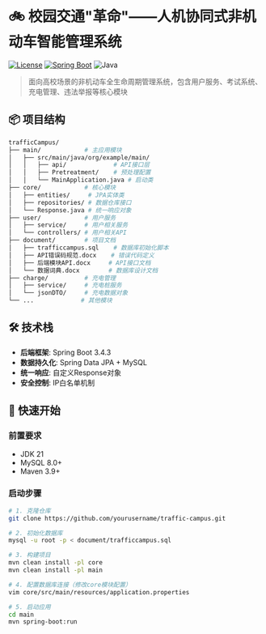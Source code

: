 # 🚲 校园交通"革命"——人机协同式非机动车智能管理系统

[![License](https://img.shields.io/badge/license-MIT-blue.svg)](LICENSE)
[![Spring Boot](https://img.shields.io/badge/Spring%20Boot-3.4.3-brightgreen.svg)](https://spring.io/projects/spring-boot)
![Java](https://img.shields.io/badge/Java-21-red.svg)

> 面向高校场景的非机动车全生命周期管理系统，包含用户服务、考试系统、充电管理、违法举报等核心模块

## 📦 项目结构
```bash
trafficCampus/
├── main/            # 主应用模块
│   ├── src/main/java/org/example/main/
│   │   ├── api/             # API接口层
│   │   ├── Pretreatment/    # 预处理配置
│   │   └── MainApplication.java # 启动类
├── core/            # 核心模块
│   ├── entities/     # JPA实体类
│   ├── repositories/ # 数据仓库接口
│   └── Response.java # 统一响应对象
├── user/            # 用户服务
│   ├── service/     # 用户相关服务
│   └── controllers/ # 用户相关API
├── document/        # 项目文档 
│   ├── trafficcampus.sql    # 数据库初始化脚本
│   ├── API错误码规范.docx    # 错误代码定义
│   ├── 后端模块API.docx     # API接口文档
│   └── 数据词典.docx        # 数据库设计文档
├── charge/          # 充电管理
│   ├── service/     # 充电桩服务
│   └── jsonDTO/     # 充电数据对象
└── ...             # 其他模块
```

## 🛠️ 技术栈
- **后端框架**: Spring Boot 3.4.3
- **数据持久化**: Spring Data JPA + MySQL
- **统一响应**: 自定义Response对象
- **安全控制**: IP白名单机制


## 🚀 快速开始

### 前置要求
- JDK 21
- MySQL 8.0+
- Maven 3.9+

### 启动步骤
```bash
# 1. 克隆仓库
git clone https://github.com/yourusername/traffic-campus.git

# 2. 初始化数据库
mysql -u root -p < document/trafficcampus.sql

# 3. 构建项目
mvn clean install -pl core
mvn clean install -pl main

# 4. 配置数据库连接（修改core模块配置）
vim core/src/main/resources/application.properties

# 5. 启动应用
cd main
mvn spring-boot:run